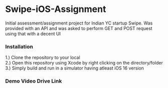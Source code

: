 # Swipe-iOS-Assignment
Initial assessment/assignment project for Indian YC startup Swipe. Was provided with an API and was asked to perform GET and POST request using that with a decent UI

### Installation

1.) Clone the repository to your local
</br>
2.) Open this repository using Xcode by right clicking on the directory/folder
</br>
3.) Simply build and run in a simulator having atleast iOS 16 version

### Demo Video Drive Link


